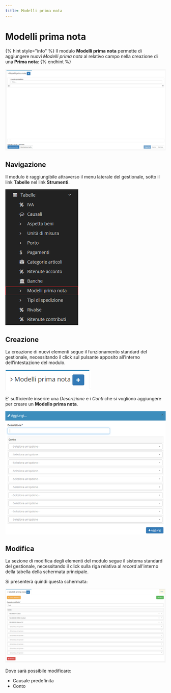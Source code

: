 ```yaml
---
title: Modelli prima nota
---
```


# Modelli prima nota

{% hint style="info" %}
Il modulo **Modelli prima nota** permette di aggiungere nuovi _Modelli prima nota_ al relativo campo nella creazione di una **Prima nota**:
{% endhint %}

![Screenshot interfaccia modelli prima nota](../../../.gitbook/assets/modelliprimanota.PNG)

## Navigazione

Il modulo è raggiungibile attraverso il menu laterale del gestionale, sotto il link **Tabelle** nel link **Strumenti**.

![Screenshot navigazione modelli prima nota](../../../.gitbook/assets/navigazionemodelliprimanota.png)

## Creazione

La creazione di nuovi elementi segue il funzionamento standard del gestionale, necessitando il click sul pulsante apposito all'interno dell'intestazione del modulo.

![Screenshot creazione modelli prima nota](../../../.gitbook/assets/aggiuntamodelliprimanota.PNG)

E' sufficiente inserire una _Descrizione_ e i _Conti_ che si vogliono aggiungere per creare un **Modello prima nota**.

![Screenshot creazione modelli prima nota](../../../.gitbook/assets/aggiungeremodelliprimanota.PNG)

## Modifica

La sezione di modifica degli elementi del modulo segue il sistema standard del gestionale, necessitando il click sulla riga relativa al _record_ all'interno della tabella della schermata principale.

Si presenterà quindi questa schermata:

![Screenshot modifica modelli prima nota](../../../.gitbook/assets/modificamodelliprimanota.PNG)

Dove sarà possibile modificare:

* Causale predefinita
* Conto

